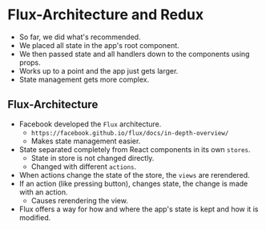 # Flux-Architecture and Redux
- So far, we did what's recommended.
- We placed all state in the app's root component.
- We then passed state and all handlers down to the components using props.
- Works up to a point and the app just gets larger.
- State management gets more complex.


## Flux-Architecture
- Facebook developed the `Flux` architecture.
    - `https://facebook.github.io/flux/docs/in-depth-overview/`
    - Makes state management easier.
- State separated completely from React components in its own `stores`.
    - State in store is not changed directly.
    - Changed with different `actions`.
- When actions change the state of the store, the `views` are rerendered.
- If an action (like pressing button), changes state, the change is made with an action.
    - Causes rerendering the view.
- Flux offers a way for how and where the app's state is kept and how it is modified.

